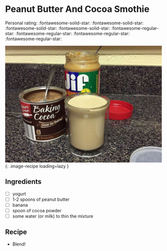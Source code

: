 <!-- Needs Manual Review -->

# Peanut Butter And Cocoa Smothie

<!-- {cts} rating=1; (User can specify rating on scale of 1-5) -->
Personal rating: :fontawesome-solid-star: :fontawesome-solid-star: :fontawesome-solid-star: :fontawesome-solid-star: :fontawesome-regular-star: :fontawesome-regular-star: :fontawesome-regular-star: :fontawesome-regular-star:
<!-- {cte} -->

<!-- {cts} name_image=peanut_butter_and_cocoa_smothie.jpg; (User can specify image name) -->
![peanut_butter_and_cocoa_smothie.jpg](./peanut_butter_and_cocoa_smothie.jpg){: .image-recipe loading=lazy }
<!-- {cte} -->

## Ingredients

* [ ] yogurt
* [ ] 1-2 spoons of peanut butter
* [ ] banana
* [ ] spoon of cocoa powder
* [ ] some water (or milk) to thin the mixture

## Recipe

* Blend!
